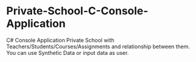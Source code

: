# Private-School-C-Console-Application

C# Console Application Private School with Teachers/Students/Courses/Assignments and relationship between them.
You can use Synthetic Data or input data as user.
